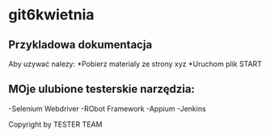 # git6kwietnia

## Przykladowa dokumentacja

Aby uzywać nalezy:
*Pobierz materialy ze strony xyz
*Uruchom plik START


## MOje ulubione testerskie narzędzia:
-Selenium Webdriver
-RObot Framework
-Appium
-Jenkins


Copyright by TESTER TEAM


